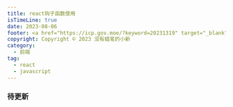 ```yaml
---
title: react钩子函数使用
isTimeLine: true
date: 2023-08-06
footer: <a href="https://icp.gov.moe/?keyword=20231319" target="_blank">萌 ICP 备 20231319 号</a>
copyright: Copyright © 2023 没有蜡笔的小新
category:
  - 前端
tag:
  - react
  - javascript
---
```


### 待更新
